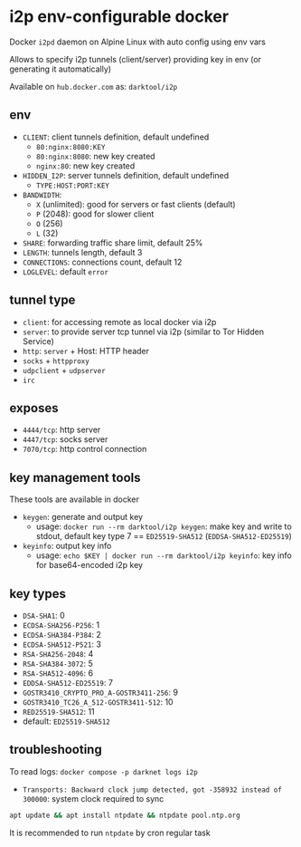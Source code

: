 # i2p env-configurable docker
Docker `i2pd` daemon on Alpine Linux with auto config using env vars

Allows to specify i2p tunnels (client/server) providing key in env (or generating it automatically)

Available on `hub.docker.com` as: `darktool/i2p`

## env
- `CLIENT`: client tunnels definition, default undefined
  - `80:nginx:8080:KEY`
  - `80:nginx:8080`: new key created
  - `nginx:80`: new key created
- `HIDDEN_I2P`: server tunnels definition, default undefined
  - `TYPE:HOST:PORT:KEY`
- `BANDWIDTH`:
  - `X` (unlimited): good for servers or fast clients (default)
  - `P` (2048): good for slower client
  - `O` (256)
  - `L` (32)
- `SHARE`: forwarding traffic share limit, default 25%
- `LENGTH`: tunnels length, default 3
- `CONNECTIONS`: connections count, default 12
- `LOGLEVEL`: default `error`

## tunnel type
- `client`: for accessing remote as local docker via i2p
- `server`: to provide server tcp tunnel via i2p (similar to Tor Hidden Service)
- `http`: `server` + Host: HTTP header
- `socks` + `httpproxy`
- `udpclient` + `udpserver`
- `irc`

## exposes
- `4444/tcp`: http server
- `4447/tcp`: socks server
- `7070/tcp`: http control connection

## key management tools
These tools are available in docker
- `keygen`: generate and output key
  - usage: `docker run --rm darktool/i2p keygen`: make key and write to stdout, default key type 7 == `ED25519-SHA512` (`EDDSA-SHA512-ED25519`)
- `keyinfo`: output key info
  - usage: `echo $KEY | docker run --rm darktool/i2p keyinfo`: key info for base64-encoded i2p key

## key types
- `DSA-SHA1`: 0
- `ECDSA-SHA256-P256`: 1
- `ECDSA-SHA384-P384`: 2
- `ECDSA-SHA512-P521`: 3
- `RSA-SHA256-2048`: 4
- `RSA-SHA384-3072`: 5
- `RSA-SHA512-4096`: 6
- `EDDSA-SHA512-ED25519`: 7 
- `GOSTR3410_CRYPTO_PRO_A-GOSTR3411-256`: 9
- `GOSTR3410_TC26_A_512-GOSTR3411-512`: 10
- `RED25519-SHA512`: 11
- default: `ED25519-SHA512`

## troubleshooting
To read logs: `docker compose -p darknet logs i2p`
- `Transports: Backward clock jump detected, got -358932 instead of 300000`: system clock required to sync

```bash
apt update && apt install ntpdate && ntpdate pool.ntp.org
```
It is recommended to run `ntpdate` by cron regular task
